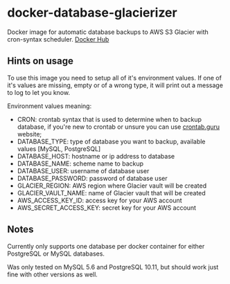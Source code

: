 # docker-database-glacierizer

Docker image for automatic database backups to AWS S3 Glacier with cron-syntax scheduler. [Docker Hub](https://hub.docker.com/r/ivanborshchov/docker-database-glacierizer)

## Hints on usage
To use this image you need to setup all of it's environment values. If one of it's values are missing, empty or of a wrong type, it will print out a message to log to let you know.

Environment values meaning:
- CRON: crontab syntax that is used to determine when to backup database, if you're new to crontab or unsure you can use [crontab.guru](crontab.guru) website;
- DATABASE_TYPE: type of database you want to backup, available values [MySQL, PostgreSQL]
- DATABASE_HOST: hostname or ip address to database
- DATABASE_NAME: scheme name to backup
- DATABASE_USER: username of database user 
- DATABASE_PASSWORD: password of database user
- GLACIER_REGION: AWS region where Glacier vault will be created
- GLACIER_VAULT_NAME: name of Glacier vault that will be created 
- AWS_ACCESS_KEY_ID: access key for your AWS account
- AWS_SECRET_ACCESS_KEY: secret key for your AWS account

## Notes
Currently only supports one database per docker container for either PostgreSQL or MySQL databases. 

Was only tested on MySQL 5.6 and PostgreSQL 10.11, but should work just fine with other versions as well.